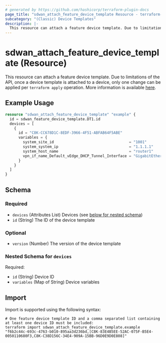 ```yaml
---
# generated by https://github.com/hashicorp/terraform-plugin-docs
page_title: "sdwan_attach_feature_device_template Resource - terraform-provider-sdwan"
subcategory: "(Classic) Device Templates"
description: |-
  This resource can attach a feature device template. Due to limitations of the API, once a device template is attached to a device, only one change can be applied per terraform apply operation. More information is available here https://registry.terraform.io/providers/CiscoDevNet/sdwan/latest/docs/guides/updating_templates.
---
```


# sdwan_attach_feature_device_template (Resource)

This resource can attach a feature device template. Due to limitations of the API, once a device template is attached to a device, only one change can be applied per `terraform apply` operation. More information is available [here](https://registry.terraform.io/providers/CiscoDevNet/sdwan/latest/docs/guides/updating_templates).

## Example Usage

```terraform
resource "sdwan_attach_feature_device_template" "example" {
  id = sdwan_feature_device_template.DT1.id
  devices = [
    {
      id = "C8K-CC678D1C-8EDF-3966-4F51-ABFAB64F5ABE"
      variables = {
        system_site_id                                  = "1001"
        system_system_ip                                = "1.1.1.1"
        system_host_name                                = "router1"
        vpn_if_name_Default_vEdge_DHCP_Tunnel_Interface = "GigabitEthernet1"
      }
    }
  ]
}
```

<!-- schema generated by tfplugindocs -->
## Schema

### Required

- `devices` (Attributes List) Devices (see [below for nested schema](#nestedatt--devices))
- `id` (String) The ID of the device template

### Optional

- `version` (Number) The version of the device template

<a id="nestedatt--devices"></a>
### Nested Schema for `devices`

Required:

- `id` (String) Device ID
- `variables` (Map of String) Device variables

## Import

Import is supported using the following syntax:

```shell
# One feature device template ID and a comma separated list containing at least one device ID must be included: 
terraform import sdwan_attach_feature_device_template.example "f6b2c44c-693c-4763-b010-895aa3d236bd,[C8K-83E4B5EE-52AC-075F-B5E4-0050110680F3,C8K-C38D156C-34E4-909A-15BB-96D0E9D0E808]"
```
